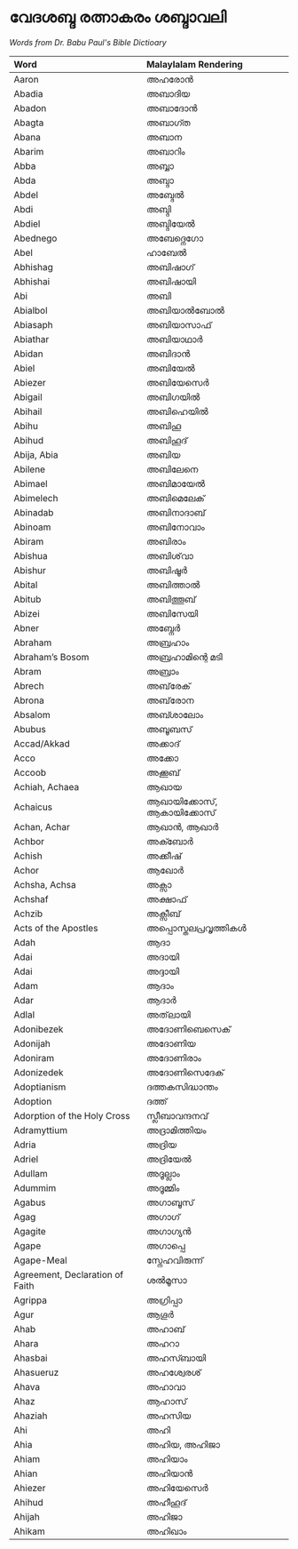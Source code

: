 # വേദശബ്ദ രത്നാകരം ശബ്ദാവലി
_Words from Dr. Babu Paul's Bible Dictioary_

| Word | Malaylalam Rendering|
| :--- | :--- |
|Aaron|അഹരോൻ|
|Abadia|അബാദിയ|
|Abadon|അബാദോൻ|
|Abagta|അബാഗ്ത|
|Abana|അബാന|
|Abarim|അബാറിം|
|Abba|അബ്ബാ|
|Abda|അബ്ദാ|
|Abdel|അബ്ദേൽ|
|Abdi|അബ്ദി|
|Abdiel|അബ്ദിയേൽ|
|Abednego|അബേദ്നെഗോ|
|Abel|ഹാബേൽ|
|Abhishag|അബിഷാഗ്|
|Abhishai|അബിഷായി|
|Abi|അബി|
|Abialbol|അബിയാൽബോൽ|
|Abiasaph|അബിയാസാഫ്|
|Abiathar|അബിയാഥാർ|
|Abidan|അബിദാൻ|
|Abiel|അബിയേൽ|
|Abiezer|അബിയേസെർ|
|Abigail|അബിഗയിൽ|
|Abihail|അബിഹെയിൽ|
|Abihu|അബിഹൂ|
|Abihud|അബിഹൂദ്|
|Abija, Abia|അബിയ|
|Abilene|അബിലേനെ|
|Abimael|അബിമായേൽ|
|Abimelech|അബിമെലേക്|
|Abinadab|അബിനാദാബ്|
|Abinoam|അബിനോവാം|
|Abiram|അബിരാം|
|Abishua|അബിശ്‌വാ|
|Abishur|അബിഷൂർ|
|Abital|അബിത്താൽ|
|Abitub|അബിത്തൂബ്|
|Abizei|അബിസേയി|
|Abner|അബ്നേർ|
|Abraham|അബ്രഹാം|
|Abraham’s Bosom|അബ്രഹാമിന്റെ മടി|
|Abram|അബ്രാം|
|Abrech|അബ്‌രേക്|
|Abrona|അബ്‌രോന|
|Absalom|അബ്ശാലോം|
|Abubus|അബൂബസ്|
|Accad/Akkad|അക്കാദ്|
|Acco|അക്കോ|
|Accoob|അക്കൂബ്|
|Achiah, Achaea|ആഖായ|
|Achaicus|ആഖായിക്കോസ്, ആകായിക്കോസ്|
|Achan, Achar|ആഖാൻ, ആഖാർ|
|Achbor|അക്ബോർ|
|Achish|അക്കീഷ്|
|Achor|ആഖോർ|
|Achsha, Achsa|അക്സാ|
|Achshaf|അക്ഷാഫ്|
|Achzib|അക്സീബ്|
|Acts of the Apostles|അപ്പൊസ്തലപ്രവൃത്തികൾ|
|Adah|ആദാ|
|Adai|അദായി|
|Adai|അദ്ദായി|
|Adam|ആദാം|
|Adar|ആദാർ|
|Adlal|അത്‌ലായി|
|Adonibezek|അദോണിബെസെക്|
|Adonijah|അദോണിയ|
|Adoniram|അദോണിരാം|
|Adonizedek|അദോണിസെദേക്|
|Adoptianism|ദത്തകസിദ്ധാന്തം|
|Adoption|ദത്ത്|
|Adorption of the Holy Cross|സ്ലീബാവന്ദനവ്|
|Adramyttium|അദ്രാമിത്തിയം|
|Adria|അദ്രിയ|
|Adriel|അദ്രിയേൽ|
|Adullam|അദൂല്ലാം|
|Adummim|അദൂമ്മിം|
|Agabus|അഗാബൂസ്|
|Agag|അഗാഗ്|
|Agagite|അഗാഗ്യൻ|
|Agape|അഗാപ്പെ|
|Agape-Meal|സ്നേഹവിരുന്ന്|
|Agreement, Declaration of Faith|ശൽമൂസാ|
|Agrippa|അഗ്രിപ്പാ|
|Agur|ആഗൂർ|
|Ahab|അഹാബ്|
|Ahara|അഹറാ|
|Ahasbai|അഹസ്ബായി|
|Ahasueruz|അഹശ്വേരശ്|
|Ahava|അഹാവാ|
|Ahaz|ആഹാസ്|
|Ahaziah|അഹസിയ|
|Ahi|അഹി|
|Ahia|അഹിയ, അഹിജാ|
|Ahiam|അഹിയാം|
|Ahian|അഹിയാൻ|
|Ahiezer|അഹിയേസെർ|
|Ahihud|അഹീഹൂദ്|
|Ahijah|അഹിജാ|
|Ahikam|അഹിഖാം|
